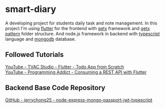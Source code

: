 # smart-diary
A developing project for students daily task and note management. In this project I'm using [flutter](https://flutter.dev/) for the frontend with [getx](https://pub.dev/packages/get) framework and [getx pattern](https://github.com/kauemurakami/getx_pattern) folder structure.
And node.js framework in backend with [typescript](https://www.typescriptlang.org/) language and [mongodb](https://www.mongodb.com/) database.

## Followed Tutorials
[YouTube - TVAC Studio - Flutter - Todo App from Scratch](https://www.youtube.com/playlist?list=PLGCjwl1RrtcSlUrd_-Z-924b3ahWISiDh)\
[YouTube - Programming Addict - Consuming a REST API with Flutter](https://www.youtube.com/playlist?list=PL_Wj0DgxTlJeLFYfRBfpFveEd9cQfIpDx)

## Backend Base Code Repository
[GitHub - jerrychong25 - node-express-mongo-passport-jwt-typescript](https://github.com/jerrychong25/node-express-mongo-passport-jwt-typescript)